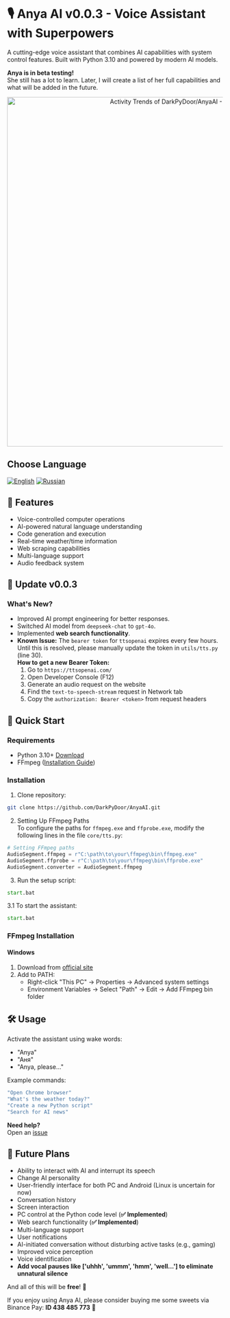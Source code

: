 # 🎙️ Anya AI v0.0.3 - Voice Assistant with Superpowers

A cutting-edge voice assistant that combines AI capabilities with system control features. Built with Python 3.10 and powered by modern AI models.

**Anya is in beta testing!**\
She still has a lot to learn. Later, I will create a list of her full capabilities and what will be added in the future.

<!-- Copy-paste in your Readme.md file -->

<a href="https://next.ossinsight.io/widgets/official/compose-activity-trends?repo_id=924429727" target="_blank" style="display: block" align="center">
  <picture>
    <source media="(prefers-color-scheme: dark)" srcset="https://next.ossinsight.io/widgets/official/compose-activity-trends/thumbnail.png?repo_id=924429727&image_size=auto&color_scheme=dark" width="815" height="auto">
    <img alt="Activity Trends of DarkPyDoor/AnyaAI - Last 28 days" src="https://next.ossinsight.io/widgets/official/compose-activity-trends/thumbnail.png?repo_id=924429727&image_size=auto&color_scheme=light" width="815" height="auto">
  </picture>
</a>

<!-- Made with [OSS Insight](https://ossinsight.io/) -->

## Choose Language
[![English](https://img.shields.io/badge/Language-English-blue)](README.md)
[![Russian](https://img.shields.io/badge/Language-Russian-red)](README_ru.md)

## 🌟 Features

- Voice-controlled computer operations
- AI-powered natural language understanding
- Code generation and execution
- Real-time weather/time information
- Web scraping capabilities
- Multi-language support
- Audio feedback system

## 🔄 Update v0.0.3

### What's New?
- Improved AI prompt engineering for better responses.
- Switched AI model from `deepseek-chat` to `gpt-4o`.
- Implemented **web search functionality**.
- **Known Issue:** The `bearer token` for `ttsopenai` expires every few hours. Until this is resolved, please manually update the token in `utils/tts.py` (line 30).\
  **How to get a new Bearer Token:**
  1. Go to `https://ttsopenai.com/`
  2. Open Developer Console (F12)
  3. Generate an audio request on the website
  4. Find the `text-to-speech-stream` request in Network tab
  5. Copy the `authorization: Bearer <token>` from request headers

## 🚀 Quick Start

### Requirements

- Python 3.10+ [Download](https://www.python.org/downloads/)
- FFmpeg ([Installation Guide](#-ffmpeg-installation))

### Installation

1. Clone repository:

```bash
git clone https://github.com/DarkPyDoor/AnyaAI.git
```

2. Setting Up FFmpeg Paths\
   To configure the paths for `ffmpeg.exe` and `ffprobe.exe`, modify the following lines in the file `core/tts.py`:

```python
# Setting FFmpeg paths
AudioSegment.ffmpeg = r"C:\path\to\your\ffmpeg\bin\ffmpeg.exe"
AudioSegment.ffprobe = r"C:\path\to\your\ffmpeg\bin\ffprobe.exe"
AudioSegment.converter = AudioSegment.ffmpeg
```

3. Run the setup script:

```bat
start.bat
```

3.1 To start the assistant:

```bat
start.bat
```

### FFmpeg Installation

#### Windows

1. Download from [official site](https://ffmpeg.org/download.html#build-windows)
2. Add to PATH:
   - Right-click "This PC" → Properties → Advanced system settings
   - Environment Variables → Select "Path" → Edit → Add FFmpeg bin folder

## 🛠️ Usage

Activate the assistant using wake words:

- "Anya"
- "Аня"
- "Anya, please..."

Example commands:

```bash
"Open Chrome browser"
"What's the weather today?"
"Create a new Python script"
"Search for AI news"
```

**Need help?**\
Open an [issue](https://github.com/DarkPyDoor/AnyaAI/issues)

## 🔮 Future Plans
- Ability to interact with AI and interrupt its speech
- Change AI personality
- User-friendly interface for both PC and Android (Linux is uncertain for now)
- Conversation history
- Screen interaction
- PC control at the Python code level (**✅ Implemented**)
- Web search functionality (**✅ Implemented**)
- Multi-language support
- User notifications
- AI-initiated conversation without disturbing active tasks (e.g., gaming)
- Improved voice perception
- Voice identification
- **Add vocal pauses like ['uhhh', 'ummm', 'hmm', 'well...'] to eliminate unnatural silence**

And all of this will be **free**! 🎉

If you enjoy using Anya AI, please consider buying me some sweets via Binance Pay: **ID 438 485 773** 🍬


